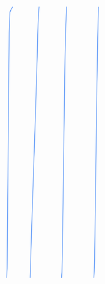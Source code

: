 <svg width="1000" height="1500" viewBox="0 0 1000 1500" xmlns="http://www.w3.org/2000/svg">
  <path id="path-0" d="M 174 64 Q 169 70 166 76 Q 162.5 84 159 92 Q 157 150 155 200 Q 154 350 152 500 Q 150 750 148 1000 Q 146 1250 144 1450 L 142 1500" stroke="#3b82f6" stroke-width="3" fill="none" stroke-linecap="round" stroke-linejoin="round" />
  <path id="path-1" d="M 313 64 Q 310 100 308 150 Q 306 200 304 300 Q 300 450 295 600 Q 290 750 285 900 Q 280 1050 275 1200 Q 270 1350 268 1450 L 266 1500" stroke="#3b82f6" stroke-width="3" fill="none" stroke-linecap="round" stroke-linejoin="round" />
  <path id="path-2" d="M 459 64 Q 456 120 454 180 Q 452 250 450 350 Q 448 500 446 650 Q 444 800 442 950 Q 440 1100 438 1250 Q 436 1400 434 1470 L 432 1500" stroke="#3b82f6" stroke-width="3" fill="none" stroke-linecap="round" stroke-linejoin="round" />
  <path id="path-3" d="M 627 65 Q 625 150 623 250 Q 621 350 619 500 Q 617 650 615 800 Q 613 950 611 1100 Q 609 1250 607 1400 Q 605 1470 603 1500" stroke="#3b82f6" stroke-width="3" fill="none" stroke-linecap="round" stroke-linejoin="round" />
</svg>

